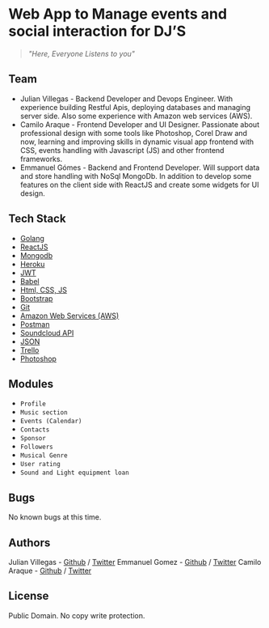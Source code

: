 # Web App to Manage events and social interaction for DJ’S
> *"Here, Everyone Listens to you"*

## Team
* Julian Villegas - Backend Developer and Devops Engineer.
With experience building Restful Apis, deploying databases and managing server side. Also some experience with Amazon web services (AWS).
* Camilo Araque - Frontend Developer and UI Designer.
Passionate about professional design with some tools like Photoshop, Corel Draw and now, learning and improving skills in dynamic visual app frontend with CSS, events handling with Javascript (JS) and other frontend frameworks.
* Emmanuel Gómes - Backend and Frontend Developer.
Will support data and store handling with NoSql MongoDb. In addition to develop some features on the client side with ReactJS and create some widgets for UI design.  

## Tech Stack
* [Golang](https://golang.org/)
* [ReactJS](https://reactjs.org/)
* [Mongodb](https://www.mongodb.com/)
* [Heroku](https://www.heroku.com/)
* [JWT](https://jwt.io/)
* [Babel](https://babeljs.io/)
* [Html, CSS, JS](https://developer.mozilla.org/en-US/docs/Learn)
* [Bootstrap](https://getbootstrap.com/)
* [Git](https://git-scm.com/)
* [Amazon Web Services (AWS)](https://aws.amazon.com/)
* [Postman](https://www.postman.com/)
* [Soundcloud API](https://developers.soundcloud.com/)
* [JSON](https://www.json.org/json-en.html)
* [Trello](https://trello.com/es)
* [Photoshop](https://www.adobe.com/products/photoshop.html)

## Modules
* `Profile`
* `Music section`
* `Events (Calendar)`
* `Contacts`
* `Sponsor`
* `Followers`
* `Musical Genre`
* `User rating`
* `Sound and Light equipment loan`

## Bugs
No known bugs at this time.

## Authors
Julian Villegas - [Github](https://github.com/julianchok25) / [Twitter](https://twitter.com/julianchok25)
Emmanuel Gomez - [Github](https://github.com/G5sh) / [Twitter](https://twitter.com/Gomez5sh)
Camilo Araque - [Github](https://github.com/AraqueGD) / [Twitter](https://twitter.com/Araquegd)

## License
Public Domain. No copy write protection.